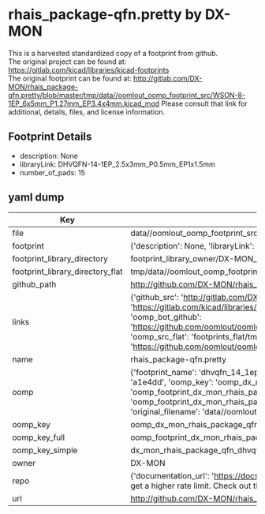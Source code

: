# rhais_package-qfn.pretty by DX-MON  
This is a harvested standardized copy of a footprint from github.  
The original project can be found at:  
https://gitlab.com/kicad/libraries/kicad-footprints  
The original footprint can be found at:
http://gitlab.com/DX-MON/rhais_package-qfn.pretty/blob/master/tmp/data//oomlout_oomp_footprint_src/WSON-8-1EP_6x5mm_P1.27mm_EP3.4x4mm.kicad_mod
Please consult that link for additional, details, files, and license information.  
## Footprint Details
* description: None  
* libraryLink: DHVQFN-14-1EP_2.5x3mm_P0.5mm_EP1x1.5mm  
* number_of_pads: 15  
## yaml dump  
| Key | Value |  
| --- | --- |  
| file | data//oomlout_oomp_footprint_src/rhais_package-qfn.pretty/DHVQFN-14-1EP_2.5x3mm_P0.5mm_EP1x1.5mm.kicad_mod |  
| footprint | {'description': None, 'libraryLink': 'DHVQFN-14-1EP_2.5x3mm_P0.5mm_EP1x1.5mm', 'number_of_pads': 15} |  
| footprint_library_directory | footprint_library_owner/DX-MON_rhais_package-qfn.pretty |  
| footprint_library_directory_flat | tmp/data//oomlout_oomp_footprint_src/footprints_flat/dx_mon_rhais_package_qfn_dhvqfn_14_1ep_2_5x3mm_p0_5mm_ep1x1_5mm/working |  
| github_path | http://github.com/DX-MON/rhais_package-qfn.pretty/blob/master/tmp/data//oomlout_oomp_footprint_src/DHVQFN-14-1EP_2.5x3mm_P0.5mm_EP1x1.5mm.kicad_mod |  
| links | {'github_src': 'http://gitlab.com/DX-MON/rhais_package-qfn.pretty/blob/master/tmp/data//oomlout_oomp_footprint_src/WSON-8-1EP_6x5mm_P1.27mm_EP3.4x4mm.kicad_mod', 'github_src_repo': 'https://gitlab.com/kicad/libraries/kicad-footprints', 'oomp_bot': 'tmp/data//oomlout_oomp_footprint_src/footprints/dx_mon_rhais_package_qfn_dhvqfn_14_1ep_2_5x3mm_p0_5mm_ep1x1_5mm/working', 'oomp_bot_github': 'https://github.com/oomlout/oomlout_oomp_footprint_bot/tree/main/tmp/data//oomlout_oomp_footprint_src/footprints/dx_mon_rhais_package_qfn_dhvqfn_14_1ep_2_5x3mm_p0_5mm_ep1x1_5mm/working', 'oomp_src_flat': 'footprints_flat/tmp/data//oomlout_oomp_footprint_src/footprints_flat/dx_mon_rhais_package_qfn_dhvqfn_14_1ep_2_5x3mm_p0_5mm_ep1x1_5mm/working', 'oomp_src_flat_github': 'https://github.com/oomlout/oomlout_oomp_footprint_src/tree/main/tmp/data//oomlout_oomp_footprint_src/footprints_flat/dx_mon_rhais_package_qfn_dhvqfn_14_1ep_2_5x3mm_p0_5mm_ep1x1_5mm/working'} |  
| name | rhais_package-qfn.pretty |  
| oomp | {'footprint_name': 'dhvqfn_14_1ep_2_5x3mm_p0_5mm_ep1x1_5mm', 'library_name': 'rhais_package_qfn', 'md5': 'a1e4ddd59a4f526ff1b1c5bae6211db5', 'md5_10': 'a1e4ddd59a', 'md5_5': 'a1e4d', 'md5_6': 'a1e4dd', 'oomp_key': 'oomp_dx_mon_rhais_package_qfn_dhvqfn_14_1ep_2_5x3mm_p0_5mm_ep1x1_5mm', 'oomp_key_extra': 'oomp_footprint_dx_mon_rhais_package_qfn_dhvqfn_14_1ep_2_5x3mm_p0_5mm_ep1x1_5mm', 'oomp_key_full': 'oomp_footprint_dx_mon_rhais_package_qfn_dhvqfn_14_1ep_2_5x3mm_p0_5mm_ep1x1_5mm_a1e4dd', 'oomp_key_simple': 'dx_mon_rhais_package_qfn_dhvqfn_14_1ep_2_5x3mm_p0_5mm_ep1x1_5mm', 'original_filename': 'data//oomlout_oomp_footprint_src/rhais_package-qfn.pretty/DHVQFN-14-1EP_2.5x3mm_P0.5mm_EP1x1.5mm.kicad_mod', 'owner_name': 'dx_mon'} |  
| oomp_key | oomp_dx_mon_rhais_package_qfn_dhvqfn_14_1ep_2_5x3mm_p0_5mm_ep1x1_5mm |  
| oomp_key_full | oomp_footprint_dx_mon_rhais_package_qfn_dhvqfn_14_1ep_2_5x3mm_p0_5mm_ep1x1_5mm |  
| oomp_key_simple | dx_mon_rhais_package_qfn_dhvqfn_14_1ep_2_5x3mm_p0_5mm_ep1x1_5mm |  
| owner | DX-MON |  
| repo | {'documentation_url': 'https://docs.github.com/rest/overview/resources-in-the-rest-api#rate-limiting', 'message': "API rate limit exceeded for 84.66.142.224. (But here's the good news: Authenticated requests get a higher rate limit. Check out the documentation for more details.)"} |  
| url | http://github.com/DX-MON/rhais_package-qfn.pretty |  


